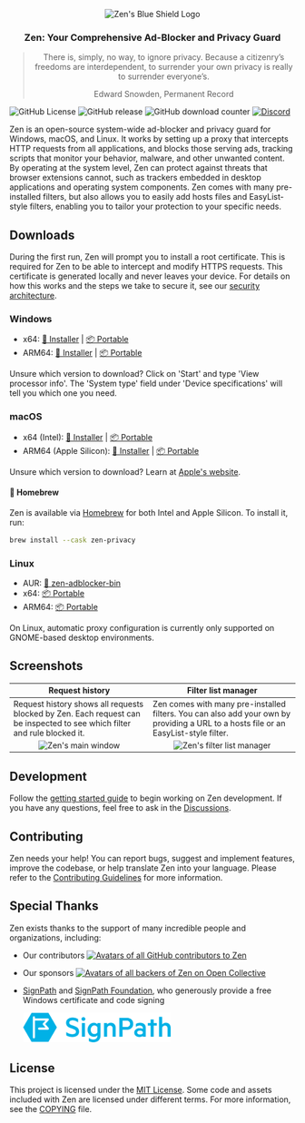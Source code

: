 <p align="center">
  <picture>
    <img src="https://github.com/ZenPrivacy/zen-desktop/blob/master/assets/appicon.png?raw=true" alt="Zen's Blue Shield Logo" width="150" />
  </picture>
</p>

<h3 align="center">
  Zen: Your Comprehensive Ad-Blocker and Privacy Guard
</h3>
<blockquote align="center">
There is, simply, no way, to ignore privacy. Because a citizenry’s freedoms are interdependent, to surrender your own privacy is really to surrender everyone’s.

Edward Snowden, Permanent Record

</blockquote>

![GitHub License](https://img.shields.io/github/license/ZenPrivacy/zen-desktop)
![GitHub release](https://img.shields.io/github/v/release/ZenPrivacy/zen-desktop)
![GitHub download counter](https://img.shields.io/github/downloads/ZenPrivacy/zen-desktop/total)
<a href="https://discord.gg/jSzEwby7JY">
<img alt="Discord" src="https://dcbadge.limes.pink/api/server/https://discord.gg/jSzEwby7JY?style=flat"/>
</a>

Zen is an open-source system-wide ad-blocker and privacy guard for Windows, macOS, and Linux. It works by setting up a proxy that intercepts HTTP requests from all applications, and blocks those serving ads, tracking scripts that monitor your behavior, malware, and other unwanted content. By operating at the system level, Zen can protect against threats that browser extensions cannot, such as trackers embedded in desktop applications and operating system components. Zen comes with many pre-installed filters, but also allows you to easily add hosts files and EasyList-style filters, enabling you to tailor your protection to your specific needs.

## Downloads

During the first run, Zen will prompt you to install a root certificate. This is required for Zen to be able to intercept and modify HTTPS requests. This certificate is generated locally and never leaves your device. For details on how this works and the steps we take to secure it, see our [security architecture](/docs/internal/security-architecture.md).

### Windows

- x64: [💾 Installer](https://github.com/ZenPrivacy/zen-desktop/releases/latest/download/Zen-amd64-installer.exe) | [📦 Portable](https://github.com/ZenPrivacy/zen-desktop/releases/latest/download/Zen_windows_amd64.zip)
- ARM64: [💾 Installer](https://github.com/ZenPrivacy/zen-desktop/releases/latest/download/Zen-arm64-installer.exe) | [📦 Portable](https://github.com/ZenPrivacy/zen-desktop/releases/latest/download/Zen_windows_arm64.zip)

Unsure which version to download? Click on 'Start' and type 'View processor info'. The 'System type' field under 'Device specifications' will tell you which one you need.

### macOS

- x64 (Intel): [💾 Installer](https://github.com/ZenPrivacy/zen-desktop/releases/latest/download/Zen-amd64.dmg) | [📦 Portable](https://github.com/ZenPrivacy/zen-desktop/releases/latest/download/Zen_darwin_amd64.tar.gz)
- ARM64 (Apple Silicon): [💾 Installer](https://github.com/ZenPrivacy/zen-desktop/releases/latest/download/Zen-arm64.dmg) | [📦 Portable](https://github.com/ZenPrivacy/zen-desktop/releases/latest/download/Zen_darwin_arm64.tar.gz)

Unsure which version to download? Learn at [Apple's website](https://support.apple.com/en-us/HT211814).

#### 🍺 Homebrew

Zen is available via [Homebrew](https://formulae.brew.sh/cask/zen-privacy) for both Intel and Apple Silicon. To install it, run:

```bash
brew install --cask zen-privacy
```

### Linux

- AUR: [👾 zen-adblocker-bin](https://aur.archlinux.org/packages/zen-adblocker-bin)
- x64: [📦 Portable](https://github.com/ZenPrivacy/zen-desktop/releases/latest/download/Zen_linux_amd64.tar.gz)
- ARM64: [📦 Portable](https://github.com/ZenPrivacy/zen-desktop/releases/latest/download/Zen_linux_arm64.tar.gz)

On Linux, automatic proxy configuration is currently only supported on GNOME-based desktop environments.

## Screenshots

<table>
  <thead>
    <tr>
        <th>Request history</th>
        <th>Filter list manager</th>
    </tr>
  </thead>
  <tbody>
    <tr>
      <td>
        Request history shows all requests blocked by Zen. Each request can be inspected to see which filter and rule blocked it.
      </td>
      <td>
        Zen comes with many pre-installed filters. You can also add your own by providing a URL to a hosts file or an EasyList-style filter.
      </td>
    </tr>
    <tr>
      <td align="center" valign="top"><img src="https://github.com/ZenPrivacy/zen-desktop/blob/master/assets/screenshots/main-window.png?raw=true" alt="Zen's main window"/></td>
      <td align="center" valign="top"><img src="https://github.com/ZenPrivacy/zen-desktop/blob/master/assets/screenshots/filter-lists.png?raw=true" alt="Zen's filter list manager"/></td>
    </tr>
  </tbody>
</table>

## Development

Follow the [getting started guide](docs/internal/index.md#getting-started) to begin working on Zen development. If you have any questions, feel free to ask in the [Discussions](https://github.com/ZenPrivacy/zen-desktop/discussions/categories/q-a).

## Contributing

Zen needs your help! You can report bugs, suggest and implement features, improve the codebase, or help translate Zen into your language. Please refer to the [Contributing Guidelines](CONTRIBUTING.md) for more information.

## Special Thanks

Zen exists thanks to the support of many incredible people and organizations, including:

- Our contributors
  <a href="https://github.com/ZenPrivacy/zen-desktop/graphs/contributors">
  <img src="https://opencollective.com/zen-privacy/contributors.svg?width=890&button=false" alt="Avatars of all GitHub contributors to Zen" />
  </a>

- Our sponsors
  <a href="https://opencollective.com/zen-privacy#backers" target="_blank" rel="noreferrer noopener">
  <img src="https://opencollective.com/zen-privacy/backers.svg?width=890&button=false" alt="Avatars of all backers of Zen on Open Collective" />
  </a>

- [SignPath](https://signpath.io) and [SignPath Foundation](https://signpath.org/), who generously provide a free Windows certificate and code signing

  <a href="https://signpath.io" target="_blank" rel="noreferrer noopener">
  <img src="./assets/signpath-logo.png" width="260" />
  </a>

## License

This project is licensed under the [MIT License](https://github.com/ZenPrivacy/zen-desktop/blob/master/LICENSE). Some code and assets included with Zen are licensed under different terms. For more information, see the [COPYING](https://github.com/ZenPrivacy/zen-desktop/blob/master/COPYING.md) file.
